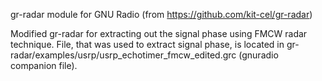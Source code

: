 gr-radar module for GNU Radio (from https://github.com/kit-cel/gr-radar)

Modified gr-radar for extracting out the signal phase using FMCW radar technique. File, that was used to extract signal phase, is located in gr-radar/examples/usrp/usrp_echotimer_fmcw_edited.grc (gnuradio companion file).
